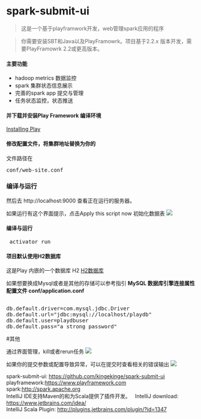 
# spark-submit-ui
>这是一个基于playframwork开发，web管理spark应用的程序

>你需要安装SBT和Java以及PlayFramowrk。项目基于2.2.x 版本开发，需要PlayFramowrk 2.2或更高版本。

#### 主要功能
* hadoop metrics 数据监控
* spark 集群状态信息展示
* 完善的spark app 提交与管理
* 任务状态监控，状态推送

#### 并下载并安装Play Framework 编译环境
 [Installing Play](https://www.playframework.com/documentation/2.5.x/Installing") 


#### 修改配置文件，将集群地址替换为你的
文件路径在
<pre>conf/web-site.conf</pre>
### 编译与运行
然后去 http://localhost:9000 查看正在运行的服务器。

如果运行有这个界面提示，点击Apply this script now 初始化数据表
 ![](http://upload-images.jianshu.io/upload_images/522641-65dbf16c874c1289.png?imageMogr2/auto-orient/strip%7CimageView2/2/w/1240)

#### 编译与运行
<pre> activator run </pre>

#### 项目默认使用H2数据库
这是Play 内嵌的一个数据库 H2
[H2数据库]("http://www.h2database.com/html/main.html") 

如果想要换成Mysql或者是其他的存储可以参考指引
<b>MySQL 数据库引擎连接属性
配置文件 conf/application.conf
</b>
<pre> 
db.default.driver=com.mysql.jdbc.Driver
db.default.url="jdbc:mysql://localhost/playdb"
db.default.user=playdbuser
db.default.pass="a strong password" </pre>


#其他

通过界面管理，kill或者rerun任务
![](http://upload-images.jianshu.io/upload_images/522641-8bc5a35a895f944e.png?imageMogr2/auto-orient/strip%7CimageView2/2/w/1240)

如果你的提交参数或配置导致异常，可以在提交时查看相关的错误输出
![](http://upload-images.jianshu.io/upload_images/522641-1ffd0eafacfc4c1f.png?imageMogr2/auto-orient/strip%7CimageView2/2/w/1240)


spark-submit-ui: https://github.com/kingekinge/spark-submit-ui  
playframework:https://www.playframework.com  
spark:http://spark.apache.org  
IntelliJ IDE支持Maven的和为Scala提供了插件开发。  
IntelliJ download: https://www.jetbrains.com/idea/  
IntelliJ Scala Plugin: http://plugins.jetbrains.com/plugin/?id=1347  
